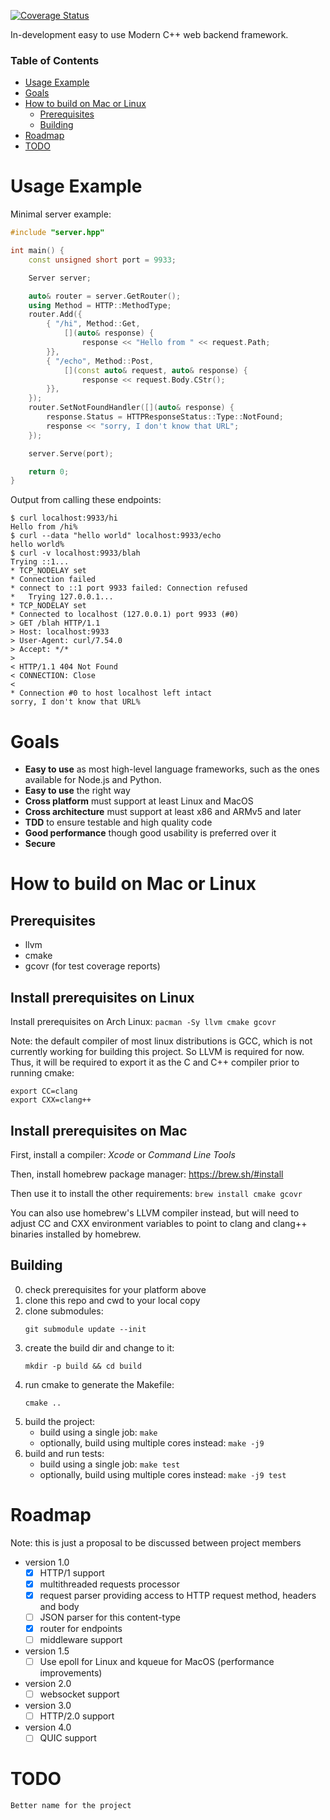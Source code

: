 [![Coverage Status](https://coveralls.io/repos/github/traysh/httpp/badge.svg?branch=master)](https://coveralls.io/github/traysh/httpp?branch=master)

In-development easy to use Modern C++ web backend framework.

### Table of Contents
- [Usage Example](#usage-example)
- [Goals](#goals)
- [How to build on Mac or Linux](#how-to-build-on-mac-or-linux)
  - [Prerequisites](#prerequisites)
  - [Building](#building)
- [Roadmap](#roadmap)
- [TODO](#todo)


# Usage Example

Minimal server example:

```c++
#include "server.hpp"

int main() {
    const unsigned short port = 9933;

    Server server;

    auto& router = server.GetRouter();
    using Method = HTTP::MethodType;
    router.Add({
        { "/hi", Method::Get,
            [](auto& response) {
                response << "Hello from " << request.Path;
        }},
        { "/echo", Method::Post,
            [](const auto& request, auto& response) {
                response << request.Body.CStr();
        }},
    });
    router.SetNotFoundHandler([](auto& response) {
        response.Status = HTTPResponseStatus::Type::NotFound;
        response << "sorry, I don't know that URL";
    });

    server.Serve(port);

    return 0;
}
```

Output from calling these endpoints:

```shell
$ curl localhost:9933/hi  
Hello from /hi%
$ curl --data "hello world" localhost:9933/echo
hello world%
$ curl -v localhost:9933/blah
Trying ::1...
* TCP_NODELAY set
* Connection failed
* connect to ::1 port 9933 failed: Connection refused
*   Trying 127.0.0.1...
* TCP_NODELAY set
* Connected to localhost (127.0.0.1) port 9933 (#0)
> GET /blah HTTP/1.1
> Host: localhost:9933
> User-Agent: curl/7.54.0
> Accept: */*
>
< HTTP/1.1 404 Not Found
< CONNECTION: Close
<
* Connection #0 to host localhost left intact
sorry, I don't know that URL%
```

# Goals

- **Easy to use** as most high-level language frameworks, such as the ones available for Node.js and Python.<br/>
- **Easy to use** the right way
- **Cross platform** must support at least Linux and MacOS
- **Cross architecture** must support at least x86 and ARMv5 and later
- **TDD** to ensure testable and high quality code
- **Good performance** though good usability is preferred over it
- **Secure**


# How to build on Mac or Linux
## Prerequisites

- llvm
- cmake
- gcovr (for test coverage reports)

## Install prerequisites on Linux

Install prerequisites on Arch Linux: `pacman -Sy llvm cmake gcovr`

Note: the default compiler of most linux distributions is GCC, which is not currently working for building this project. So LLVM is required for now. Thus, it will be required to export it as the C and C++ compiler prior to running cmake:
```shell
export CC=clang
export CXX=clang++
```

## Install prerequisites on Mac

First, install a compiler: *Xcode* or *Command Line Tools*

Then, install homebrew package manager: https://brew.sh/#install

Then use it to install the other requirements: `brew install cmake gcovr`

You can also use homebrew's LLVM compiler instead, but will need to adjust
CC and CXX environment variables to point to clang and clang++ binaries
installed by homebrew.

## Building

0. check prerequisites for your platform above
1. clone this repo and cwd to your local copy
2. clone submodules:
    ```shell
    git submodule update --init
    ```
3. create the build dir and change to it:
    ```shell
    mkdir -p build && cd build
    ```
4. run cmake to generate the Makefile:
    ```shell
    cmake ..
    ```
5. build the project:
    - build using a single job:  `make`
    - optionally, build using multiple cores instead: `make -j9`
6. build and run tests:
    - build using a single job: `make test`
    - optionally, build using multiple cores instead: `make -j9 test`

# Roadmap

Note: this is just a proposal to be discussed between project members

- version 1.0
   - [x] HTTP/1 support
   - [x] multithreaded requests processor
   - [x] request parser providing access to HTTP request method, headers and body
   - [ ] JSON parser for this content-type
   - [x] router for endpoints
   - [ ] middleware support
- version 1.5
   - [ ] Use epoll for Linux and kqueue for MacOS (performance improvements)
- version 2.0
   - [ ] websocket support
- version 3.0
   - [ ] HTTP/2.0 support
- version 4.0
   - [ ] QUIC support

# TODO

    Better name for the project
